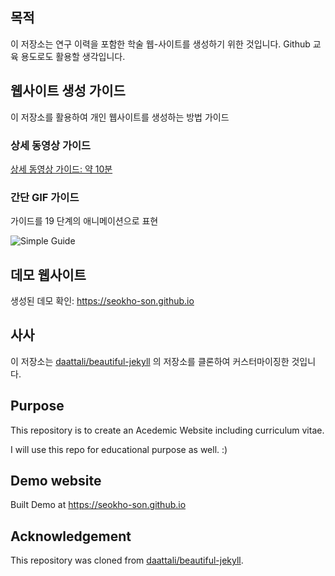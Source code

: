 ## 목적

이 저장소는 연구 이력을 포함한 학술 웹-사이트를 생성하기 위한 것입니다. Github 교육 용도로도 활용할 생각입니다.

## 웹사이트 생성 가이드

이 저장소를 활용하여 개인 웹사이트를 생성하는 방법 가이드

### 상세 동영상 가이드

[상세 동영상 가이드: 약 10분](https://www.youtube.com/watch?v=UgPZXxL2jSw)

### 간단 GIF 가이드

가이드를 19 단계의 애니메이션으로 표현

![Simple Guide](assets/img/simple-guide.gif)


## 데모 웹사이트

생성된 데모 확인: https://seokho-son.github.io

## 사사

이 저장소는 [daattali/beautiful-jekyll](https://github.com/daattali/beautiful-jekyll) 의 저장소를 클론하여 커스터마이징한 것입니다.


## Purpose

This repository is to create an Acedemic Website including curriculum vitae.

I will use this repo for educational purpose as well. :)


## Demo website

Built Demo at https://seokho-son.github.io


## Acknowledgement

This repository was cloned from [daattali/beautiful-jekyll](https://github.com/daattali/beautiful-jekyll).
